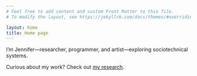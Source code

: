 ```yaml
---
# Feel free to add content and custom Front Matter to this file.
# To modify the layout, see https://jekyllrb.com/docs/themes/#overriding-theme-defaults

layout: home
title: Home page
---
```

I’m Jennifer—researcher, programmer, and artist—exploring sociotechnical systems.

Curious about my work? Check out [my research](/research/).
